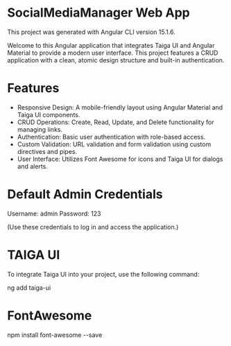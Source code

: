 # SocialMediaManager Web App
This project was generated with Angular CLI version 15.1.6.

Welcome to this Angular application that integrates Taiga UI and Angular Material to provide a modern user interface. This project features a CRUD application with a clean, atomic design structure and built-in authentication.


# Features

+ Responsive Design: A mobile-friendly layout using Angular Material and Taiga UI components.
+ CRUD Operations: Create, Read, Update, and Delete functionality for managing links.
+ Authentication: Basic user authentication with role-based access.
+ Custom Validation: URL validation and form validation using custom directives and pipes.
+ User Interface: Utilizes Font Awesome for icons and Taiga UI for dialogs and alerts.


# Default Admin Credentials

Username: admin
Password: 123

(Use these credentials to log in and access the application.)


# TAIGA UI 
To integrate Taiga UI into your project, use the following command:

ng add taiga-ui

# FontAwesome 
npm install font-awesome --save
